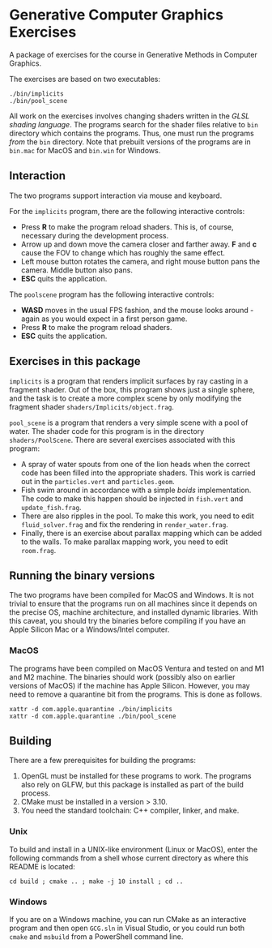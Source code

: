 # Generative Computer Graphics Exercises

A package of exercises for the course in Generative Methods in Computer Graphics.

The exercises are based on two executables:

```
./bin/implicits
./bin/pool_scene
```

All work on the exercises involves changing shaders written in the _GLSL shading language_. The programs search for the shader files relative to `bin` directory which contains the programs. Thus, one must run the programs _from_ the `bin` directory. Note that prebuilt versions of the programs are in `bin.mac` for MacOS and `bin.win` for Windows.

## Interaction

The two programs support interaction via mouse and keyboard. 

For the `implicits` program, there are the following interactive controls:
- Press **R** to make the program reload shaders. This is, of course, necessary during the development process.
- Arrow up and down move the camera closer and farther away. **F** and **c** cause the FOV to change which has roughly the same effect.
- Left mouse button rotates the camera, and right mouse button pans the camera. Middle button also pans.
- **ESC** quits the application.

The `poolscene` program has the following interactive controls:
- **WASD** moves in the usual FPS fashion, and the mouse looks around - again as you would expect in a first person game.
- Press **R** to make the program reload shaders.
- **ESC** quits the application.

## Exercises in this package

`implicits` is a program that renders implicit surfaces by ray casting in a fragment shader. Out of the box, this program shows just a single sphere, and the task is to create a more complex scene by only modifying the fragment shader `shaders/Implicits/object.frag`.

`pool_scene` is a program that renders a very simple scene with a pool of water. The shader code for this program is in the directory `shaders/PoolScene`.
There are several exercises associated with this program:
- A spray of water spouts from one of the lion heads when the correct code has been filled into the appropriate shaders. This work is carried out in the `particles.vert` and `particles.geom`.
- Fish swim around in accordance with a simple _boids_ implementation. The code to make this happen should be injected in `fish.vert` and `update_fish.frag`.
- There are also ripples in the pool. To make this work, you need to edit `fluid_solver.frag` and fix the rendering in `render_water.frag`.
- Finally, there is an exercise about parallax mapping which can be added to the walls. To make parallax mapping work, you need to edit `room.frag`.

## Running the binary versions

The two programs have been compiled for MacOS and Windows. It is not trivial to ensure that the programs run on all machines since it depends on the precise OS, machine architecture, and installed dynamic libraries. With this caveat, you should try the binaries before compiling if you have an Apple Silicon Mac or a Windows/Intel computer.

### MacOS 

The programs have been compiled on MacOS Ventura and tested on and M1 and M2 machine. The binaries should work (possibly also on earlier versions of MacOS) if the machine has Apple Silicon. However, you may need to remove a quarantine bit from the programs. This is done as follows.

```
xattr -d com.apple.quarantine ./bin/implicits
xattr -d com.apple.quarantine ./bin/pool_scene
```
## Building

There are a few prerequisites for building the programs:

1. OpenGL must be installed for these programs to work. The programs also rely on GLFW, but this package is installed as part of the build process.
2. CMake must be installed in a version > 3.10.
3. You need the standard toolchain: C++ compiler, linker, and make.

### Unix
To build and install in a UNIX-like environment (Linux or MacOS), enter the following commands from a shell whose current directory as where this README is located:

```
cd build ; cmake .. ; make -j 10 install ; cd ..
```
### Windows
If you are on a Windows machine, you can run CMake as an interactive program and then open `GCG.sln` in Visual Studio, or you could run both `cmake` and `msbuild` from a PowerShell command line.


